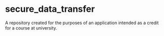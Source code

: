 # secure_data_transfer
A repository created for the purposes of an application intended as a credit for a course at university.
